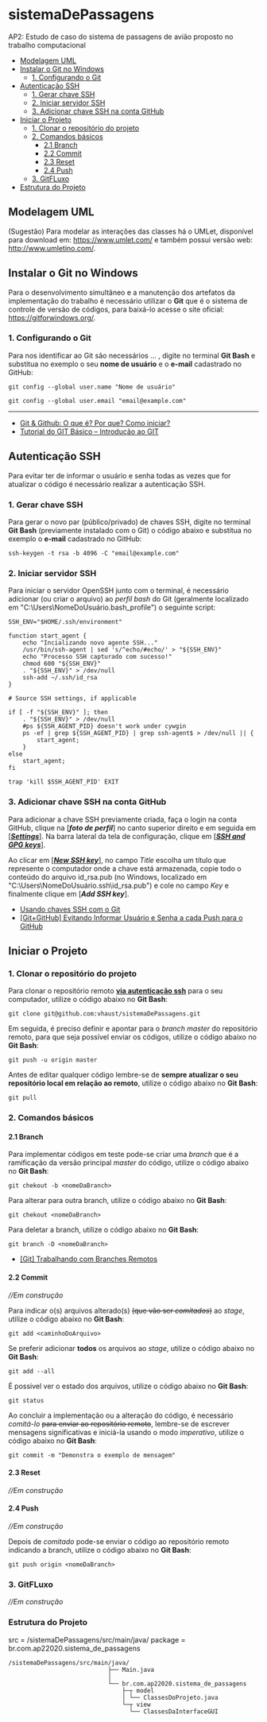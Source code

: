 # sistemaDePassagens
AP2: Estudo de caso do sistema de passagens de avião proposto no trabalho computacional

- [Modelagem UML](#modelagem-uml)
- [Instalar o Git no Windows](#instalar-o-git-no-windows)
	- [1. Configurando o Git](#1-configurando-o-git)
- [Autenticação SSH](#autenticação-ssh)
	- [1. Gerar chave SSH](#1-gerar-chave-ssh)
	- [2. Iniciar servidor SSH](#2-iniciar-servidor-ssh)
	- [3. Adicionar chave SSH na conta GitHub](#3-adicionar-chave-ssh-na-conta-github)
- [Iniciar o Projeto](#iniciar-o-projeto)
	- [1. Clonar o repositório do projeto](#1-clonar-o-repositório-do-projeto)
	- [2. Comandos básicos](#2-comandos-básicos)
		- [2.1 Branch](#21-branch)
		- [2.2 Commit](#22-commit)
		- [2.3 Reset](#23-reset)
		- [2.4 Push](#24-push)
	- [3. GitFLuxo](#3-gitfluxo)
- [Estrutura do Projeto](#estrutura-do-projeto)

## Modelagem UML

(Sugestão) Para modelar as interações das classes há o UMLet, disponível para download em: <https://www.umlet.com/> e também possui versão web: <http://www.umletino.com/>.

## Instalar o Git no Windows

Para o desenvolvimento simultâneo e a manutenção dos artefatos da implementação do trabalho é necessário utilizar o **Git** que é o sistema de controle de versão de códigos, para baixá-lo acesse o site oficial: <https://gitforwindows.org/>.

### 1. Configurando o Git

Para nos identificar ao Git são necessários ... , digite no terminal **Git Bash** e substitua no exemplo o seu **nome de usuário** e o **e-mail** cadastrado no GitHub:

```
git config --global user.name "Nome de usuário"
```

```
git config --global user.email "email@example.com"
```

---

- [Git & Github: O que é? Por que? Como iniciar?][1]
- [Tutorial do GIT Básico – Introdução ao GIT][2]

[1]: <https://blog.rocketseat.com.br/iniciando-com-git-github/> "Clique para acessar"
[2]: <https://www.hostinger.com.br/tutoriais/tutorial-do-git-basics-introducao/> "Clique para acessar"

## Autenticação SSH

Para evitar ter de informar o usuário e senha todas as vezes que for atualizar o código é necessário realizar a autenticação SSH.

### 1. Gerar chave SSH

Para gerar o novo par (público/privado) de chaves SSH, digite no terminal **Git Bash** (previamente instalado com o Git) o código abaixo e substitua no exemplo o **e-mail** cadastrado no GitHub:

```
ssh-keygen -t rsa -b 4096 -C "email@example.com"
```

### 2. Iniciar servidor SSH

Para iniciar o servidor OpenSSH junto com o terminal, é necessário adicionar (ou criar o arquivo) ao *perfil bash* do Git (geralmente localizado em "C:\Users\NomeDoUsuário\.bash_profile") o seguinte script:

```
SSH_ENV="$HOME/.ssh/environment"

function start_agent {
    echo "Incializando novo agente SSH..."
    /usr/bin/ssh-agent | sed 's/^echo/#echo/' > "${SSH_ENV}"
    echo "Processo SSH capturado com sucesso!"
    chmod 600 "${SSH_ENV}"
    . "${SSH_ENV}" > /dev/null
	ssh-add ~/.ssh/id_rsa
}

# Source SSH settings, if applicable

if [ -f "${SSH_ENV}" ]; then
    . "${SSH_ENV}" > /dev/null
    #ps ${SSH_AGENT_PID} doesn't work under cywgin
    ps -ef | grep ${SSH_AGENT_PID} | grep ssh-agent$ > /dev/null || {
        start_agent;
    }
else
    start_agent;
fi

trap 'kill $SSH_AGENT_PID' EXIT
```

### 3. Adicionar chave SSH na conta GitHub

Para adicionar a chave SSH previamente criada, faça o login na conta GitHub, clique na [***foto de perfil***] no canto superior direito e em seguida em [\[***Settings***\]](<https://github.com/settings/profile>). Na barra lateral da tela de configuração, clique em [\[***SSH and GPG keys***\]](<https://github.com/settings/keys>).

Ao clicar em [\[***New SSH key***\]](<https://github.com/settings/ssh/new>), no campo *Title* escolha um título que represente o computador onde a chave está armazenada, copie todo o conteúdo do arquivo id_rsa.pub (no Windows, localizado em "C:\Users\NomeDoUsuário\.ssh\id_rsa.pub") e cole no campo *Key* e finalmente clique em [***Add SSH key***].

- [Usando chaves SSH com o Git][3]
- [[Git+GitHub] Evitando Informar Usuário e Senha a cada Push para o GitHub][4]

[3]: <https://kamarada.github.io/pt/2017/04/09/usando-chaves-ssh-com-o-git/> "Clique para acessar"

[4]: <https://medium.com/@andgomes/git-github-evitando-informar-usu%C3%A1rio-e-senha-a-cada-push-para-o-github-d8edbb5c6de4/> "Clique para acessar"

## Iniciar o Projeto

### 1. Clonar o repositório do projeto

Para clonar o repositório remoto [**via autenticação ssh**](#autenticação-ssh) para o seu computador, utilize o código abaixo no **Git Bash**:

```
git clone git@github.com:vhaust/sistemaDePassagens.git
```

Em seguida, é preciso definir e apontar para o *branch master* do repositório remoto, para que seja possível enviar os códigos, utilize o código abaixo no **Git Bash**:

```
git push -u origin master
```

Antes de editar qualquer código lembre-se de **sempre atualizar o seu repositório local em relação ao remoto**, utilize o código abaixo no **Git Bash**:

```
git pull
```
### 2. Comandos básicos

#### 2.1 Branch

Para implementar códigos em teste pode-se criar uma *branch* que é a ramificação da versão principal *master* do código, utilize o código abaixo no **Git Bash**:

```
git chekout -b <nomeDaBranch>
```

Para alterar para outra branch, utilize o código abaixo no **Git Bash**:

```
git chekout <nomeDaBranch>

```

Para deletar a branch, utilize o código abaixo no **Git Bash**:

```
git branch -D <nomeDaBranch>
```

- [[Git] Trabalhando com Branches Remotos][5]

[5]: <https://medium.com/@andgomes/git-trabalhando-com-branches-remotos-c79aabf3a2e5> "Clique para acessar"

#### 2.2 Commit

*//Em construção*

Para indicar o(s) arquivos alterado(s) ~~(que vão ser *comitados*)~~ ao *stage*, utilize o código abaixo no **Git Bash**:

```
git add <caminhoDoArquivo> 
```

Se preferir adicionar **todos** os arquivos ao *stage*, utilize o código abaixo no **Git Bash**:

```
git add --all
```

É possivel ver o estado dos arquivos, utilize o código abaixo no **Git Bash**:

```
git status
```
Ao concluir a implementação ou a alteração do código, é necessário *comitá-lo* ~~para enviar ao repositório remoto~~, lembre-se de escrever mensagens significativas e iniciá-la usando o modo *imperativo*, utilize o código abaixo no **Git Bash**:

```
git commit -m "Demonstra o exemplo de mensagem"
```

#### 2.3 Reset

*//Em construção*

#### 2.4 Push

*//Em construção*

Depois de *comitado* pode-se enviar o código ao repositório remoto indicando a branch, utilize o código abaixo no **Git Bash**:

```
git push origin <nomeDaBranch>
```

### 3. GitFLuxo

*//Em construção*

### Estrutura do Projeto

src = /sistemaDePassagens/src/main/java/
package = br.com.ap22020.sistema_de_passagens

```
/sistemaDePassagens/src/main/java/
                            ├── Main.java
                            │
                            └── br.com.ap22020.sistema_de_passagens
                                ├─┬ model 
                                │ └── ClassesDoProjeto.java
                                └─┬ view
                                  └── ClassesDaInterfaceGUI
```